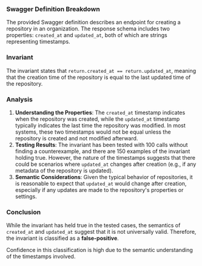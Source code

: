 ### Swagger Definition Breakdown
The provided Swagger definition describes an endpoint for creating a repository in an organization. The response schema includes two properties: `created_at` and `updated_at`, both of which are strings representing timestamps. 

### Invariant
The invariant states that `return.created_at == return.updated_at`, meaning that the creation time of the repository is equal to the last updated time of the repository. 

### Analysis
1. **Understanding the Properties**: The `created_at` timestamp indicates when the repository was created, while the `updated_at` timestamp typically indicates the last time the repository was modified. In most systems, these two timestamps would not be equal unless the repository is created and not modified afterward. 
2. **Testing Results**: The invariant has been tested with 100 calls without finding a counterexample, and there are 150 examples of the invariant holding true. However, the nature of the timestamps suggests that there could be scenarios where `updated_at` changes after creation (e.g., if any metadata of the repository is updated). 
3. **Semantic Considerations**: Given the typical behavior of repositories, it is reasonable to expect that `updated_at` would change after creation, especially if any updates are made to the repository's properties or settings. 

### Conclusion
While the invariant has held true in the tested cases, the semantics of `created_at` and `updated_at` suggest that it is not universally valid. Therefore, the invariant is classified as a **false-positive**. 

Confidence in this classification is high due to the semantic understanding of the timestamps involved.
